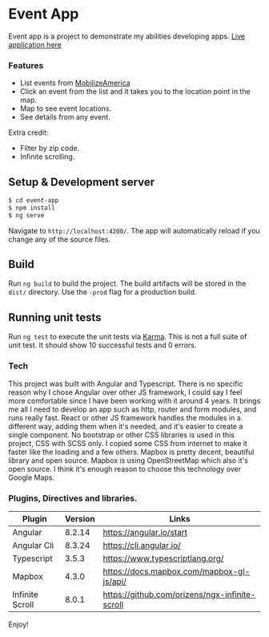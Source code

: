 # Event App
Event app is a project to demonstrate my abilities developing apps.
[Live application here](https://javi.page/event-app)

### Features
  - List events from [MobilizeAmerica](https://github.com/mobilizeamerica/api)
  - Click an event from the list and it takes you to the location point in the map.
  - Map to see event locations.
  - See details from any event.
 
Extra credit:
  - Filter by zip code.
  - Infinite scrolling.

## Setup & Development server

```sh
$ cd event-app
$ npm install
$ ng serve
```
Navigate to `http://localhost:4200/`. The app will automatically reload if you change any of the source files.
## Build

Run `ng build` to build the project. The build artifacts will be stored in the `dist/` directory. Use the `-prod` flag for a production build.

## Running unit tests

Run `ng test` to execute the unit tests via [Karma](https://karma-runner.github.io).
This is not a full suite of unit test. It should show 10 successful tests and 0 errors.

### Tech
This project was built with Angular and Typescript. There is no specific reason why I chose Angular over other JS framework, I could say I feel more comfortable since I have been working with it around 4 years. It brings me all I need to develop an app such as http, router and form modules, and runs really fast. React or other JS framework handles the modules in a different way, adding them when it's needed, and it's easier to create a single component.
No bootstrap or other CSS libraries is used in this project, CSS with SCSS only. I copied some CSS from internet to make it faster like the loading and a few others.
Mapbox is pretty decent, beautiful library and open source. Mapbox is using OpenStreetMap which also it's open source. I think it's enough reason to choose this technology over Google Maps.

### Plugins, Directives and libraries.
| Plugin | Version | Links |
| ------ | ------ | ------ |
| Angular | 8.2.14 | https://angular.io/start
| Angular Cli | 8.3.24 | https://cli.angular.io/
| Typescript | 3.5.3 | https://www.typescriptlang.org/
| Mapbox | 4.3.0 | https://docs.mapbox.com/mapbox-gl-js/api/ |
| Infinite Scroll | 8.0.1 | https://github.com/orizens/ngx-infinite-scroll |

Enjoy!
